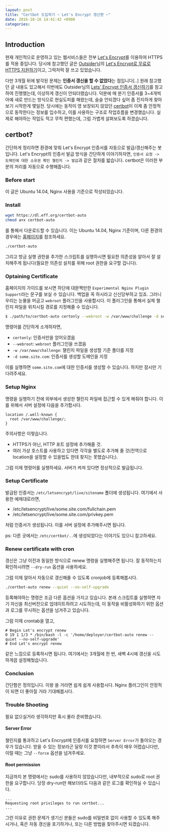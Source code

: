 ```yaml
---
layout: post
title: "Certbot 도입하기 ~ Let's Encrypt 갱신편 ~"
date: 2016-10-16 14:41:42 +0900
categories:
---
```


## Introduction

현재 개인적으로 운영하고 있는 웹서비스들은 전부
[Let's Encrypt](https://letsencrypt.org)를 이용하여 HTTPS를 적용 중입니다.
당시에 참고했던 글은 [Outsider](https://twitter.com/Outsideris)님의
[Let's Encrypt로 무료로 HTTPS 지원하기](https://blog.outsider.ne.kr/1178)이고,
그럭저럭 잘 쓰고 있었습니다.

다만 3개월 뒤에 발각된 문제는 **인증서 갱신을 할 수 없었다**는 점입니다[..]
원래 참고했던 글 내용도 있고해서 이번에도 Outsider님의
[Lets' Encrypt 인증서 갱신하기](https://blog.outsider.ne.kr/1198)를 참고하여
진행했는데, 이상하게 갱신이 안되더랬습니다.
덕분에 매 분기 인증서를 3~4개씩 아예 새로 만드는 방식으로 현실도피를 해왔는데,
슬슬 안되겠다 싶어 좀 진지하게 찾아보기 시작한게 몇일전.
당시에는 동작이 영 보장되지 않았던 [certbot](https://certbot.eff.org)이
이제 좀 안정적으로 동작한다는 정보를 입수하고,
이를 사용하는 구조로 작업흐름을 변경했습니다.
실제로 해야하는 작업도 적고 무척 편했는데, 그럼 가볍게 살펴보도록 하겠습니다.

## certbot?

간단하게 정리하면 환경에 맞춰 Let's Encrypt 인증서를 자동으로 발급/갱신해주는 봇입니다.
Let's Encrypt의 인증서 발급 방식을 간단하게 이야기하자면,
`인증서 요청 -> 도메인에 대한 소유권 확인 챌린지 -> 발급`과 같은 절차를 밟습니다.
certbot은 이러한 부분의 처리를 자동으로 수행해줍니다.

### Before start

이 글은 Ubuntu 14.04, Nginx 사용을 기준으로 작성되었습니다.

### Install

```bash
wget https://dl.eff.org/certbot-auto
chmod a+x certbot-auto
```

를 통해서 다운로드할 수 있습니다. 이는 Ubuntu 14.04, Nginx 기준이며,
다른 환경의 경우에는 [홈페이지](https://certbot.eff.org/)를 참조하세요.

```bash
./certbot-auto
```

그리고 방금 실행 권한을 추가한 스크립트를 실행하시면 필요한 의존성을 알아서
잘 설치해주게 됩니다(필요한 의존성 설치를 위해 root 권한을 요구할 겁니다).

### Optaining Certificate

홈페이지의 가이드를 보시면 하단에 대문짝만한
`Experimental Nginx Plugin Support`라는 문구를 보실 수 있습니다.
백업을 꼭 하시라고 신신당부하고 있죠.
그러니 우리는 눈물을 머금고 `webroot` 플러그인을 사용합시다.
이 플러그인을 통해서 실제 챌린지 파일을 위치시킬 경로를 지정해줄 수 있습니다.

```bash
$ ./path/to/certbot-auto certonly --webroot -w /var/www/challenge -d some.site.com
```

명령어를 간단하게 소개하자면,

- `certonly`: 인증서만을 얻어오겠음
- `--webroot`: `webroot` 플러그인을 쓰겠음
- `-w /var/www/challenge`: 챌린지 파일을 생성할 기준 폴더를 지정
- `-d some.site.com`: 인증서를 생성할 도메인을 지정

이를 실행하면 `some.site.com`에 대한 인증서를 생성할 수 있습니다.
하지만 잠시만 기다려주세요.

### Setup Nginx

명령을 실행하기 전에 외부에서 생성한 챌린지 파일에 접근할 수 있게 해줘야 합니다.
이를 위해서 서버 설정에 다음을 추가합시다.

```
location /.well-known {
  root /var/www/challenge/;
}
```

주의사항은 이렇습니다.

- HTTPS가 아닌, HTTP 포트 설정에 추가해줄 것.
- 여러 가상 호스트를 사용하고 있다면 각각을 별도로 추가해 줄 것(전역으로 location을 설정할 수 있을법도 한데 찾지는 못헸습니다;).


그럼 이제 명령어를 실행하세요. 서버가 켜져 있다면 정상적으로 발급됩니다.

### Setup Certificate

발급된 인증서는 `/etc/letsencrypt/live/sitename` 폴더에 생성됩니다.
여기에서 사용한 예제대로라면,

- /etc/letsencrypt/live/some.site.com/fullchain.pem
- /etc/letsencrypt/live/some.site.com/privkey.pem

처럼 인증서가 생성됩니다. 이를 서버 설정에 추가해주시면 됩니다.

ps: 다른 곳에서는 `/etc/certbot/..`에 생성되었다는 이야기도 있으니 참고하세요.

### Renew certificate with cron

갱신은 그냥 이전과 동일한 방식으로 renew 명령을 실행해주면 됩니다.
잘 동작하는지 확인하시려면 `--dry-run` 옵션을 사용하세요.

그럼 이제 알아서 자동으로 갱신해줄 수 있도록 cronjob에 등록해봅시다.

```bash
./certbot-auto renew --quiet --no-self-upgrade
```

등록해야하는 명령은 조금 다른 옵션을 가지고 있습니다.
본래 스크립트를 실행하면 자기 자신을 최신버전으로 업데이트하려고 시도하는데,
이 동작을 비활성화하기 위한 옵션과 로그를 무시하는 옵션을 넘겨주고 있습니다.

그럼 이제 crontab을 열고,

```crontab
# Begin Let's encrypt renew
0 19 1 1/3 * /bin/bash -l -c '/home/deployer/certbot-auto renew --quiet --no-self-upgrade'
# End Let's encrypt renew
```

같은 느낌으로 등록하시면 됩니다. 여기에서는 3개월에 한 번,
새벽 4시에 갱신을 시도하게끔 설정해뒀습니다.


### Conclusion

간단함은 정의입니다. 이왕 쓸 거라면 쉽게 쉽게 사용합시다.
Nginx 플러그인이 안정적이 되면 더 좋아질 거라 기대해봅시다.

### Trouble Shooting

필요 없으실거라 생각하지만 혹시 몰라 준비했습니다.

#### Server Error

챌린지를 통과하고 Let's Encrypt에 인증서를 요청하면 `Server Error`가 돌아오는 경우가 있습니다.
받을 수 있는 정보라곤 달랑 이것 뿐이라서 추측이 매우 어렵습니다만,
이럴 때는 그냥 `--force` 옵션을 넘겨주세요.

#### Root permission

지금까지 본 명령에서는 sudo를 사용하지 않았습니다만,
내부적으로 sudo로 root 권한을 요구합니다.
당장 dry-run만 해보더라도 다음과 같은 로그를 확인하실 수 있습니다.

```
...
Requesting root privileges to run certbot...
...
```

그런 이유로 권한 문제가 생기신 분들은 sudo를 비밀번호 없이 사용할 수 있도록 해주시거나,
혹은 자동 갱신을 포기하거나, 또는 다른 방법을 찾아주시면 되겠습니다.

